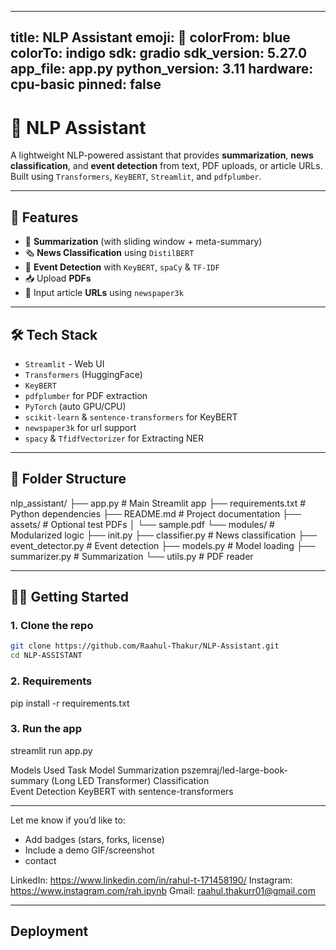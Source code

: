 
---
title: NLP Assistant
emoji: 🧠
colorFrom: blue
colorTo: indigo
sdk: gradio
sdk_version: 5.27.0
app_file: app.py
python_version: 3.11
hardware: cpu-basic
pinned: false
---


# 🤖 NLP Assistant

A lightweight NLP-powered assistant that provides **summarization**, **news classification**, and **event detection** from text, PDF uploads, or article URLs. Built using `Transformers`, `KeyBERT`, `Streamlit`, and `pdfplumber`.

---

## 🚀 Features

- 📄 **Summarization** (with sliding window + meta-summary)
- 🗞️ **News Classification** using `DistilBERT`
- 📌 **Event Detection** with `KeyBERT`, `spaCy` & `TF-IDF`
- 📥 Upload **PDFs**
- 🔗 Input article **URLs** using `newspaper3k`

---

## 🛠️ Tech Stack

- `Streamlit` - Web UI
- `Transformers` (HuggingFace)
- `KeyBERT`
- `pdfplumber` for PDF extraction
- `PyTorch` (auto GPU/CPU)
- `scikit-learn` & `sentence-transformers` for KeyBERT
- `newspaper3k` for url support
- `spacy` & `TfidfVectorizer` for Extracting NER

---

## 📁 Folder Structure

nlp_assistant/ ├── app.py # Main Streamlit app ├── requirements.txt # Python dependencies ├── README.md # Project documentation ├── assets/ # Optional test PDFs │ └── sample.pdf └── modules/ # Modularized logic ├── init.py ├── classifier.py # News classification ├── event_detector.py # Event detection ├── models.py # Model loading ├── summarizer.py # Summarization └── utils.py # PDF reader


---

## 🧑‍💻 Getting Started

### 1. Clone the repo

```bash
git clone https://github.com/Raahul-Thakur/NLP-Assistant.git
cd NLP-ASSISTANT
```

### 2. Requirements

pip install -r requirements.txt

### 3. Run the app

streamlit run app.py


Models Used
Task	            Model
Summarization	pszemraj/led-large-book-summary (Long LED Transformer)
Classification	
Event Detection	     KeyBERT with sentence-transformers

---

Let me know if you’d like to:

- Add badges (stars, forks, license)
- Include a demo GIF/screenshot
- contact
  
LinkedIn: https://www.linkedin.com/in/rahul-t-171458190/
Instagram: https://www.instagram.com/rah.ipynb
Gmail: raahul.thakurr01@gmail.com

---

## Deployment
